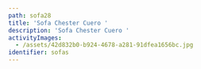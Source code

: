 ```yaml
---
path: sofa28
title: 'Sofa Chester Cuero '
description: 'Sofa Chester Cuero '
activityImages:
  - /assets/42d832b0-b924-4678-a281-91dfea1656bc.jpg
identifier: sofas
---
```


